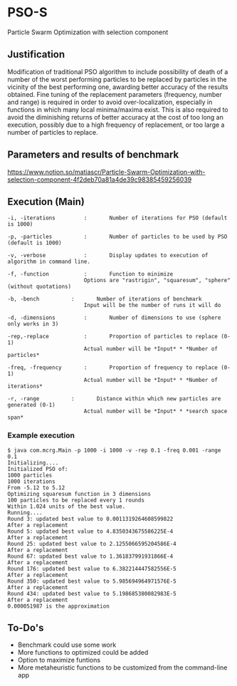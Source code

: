 # PSO-S
Particle Swarm Optimization with selection component

## Justification
Modification of traditional PSO algorithm to include possibility of death of a number of the worst performing particles to be replaced by particles in the vicinity of the best performing one, awarding better accuracy of the results obtained.
Fine tuning of the replacement parameters (frequency, number and range) is required in order to avoid over-localization, especially in functions in which many local minima/maxima exist. This is also required to avoid the diminishing returns of better accuracy at the cost of too long an execution, possibly due to a high frequency of replacement, or too large a number of particles to replace.

## Parameters and results of benchmark
https://www.notion.so/matiascr/Particle-Swarm-Optimization-with-selection-component-4f2deb70a81a4de39c98385459256039

## Execution (Main)
```
-i, -iterations			:		Number of iterations for PSO (default is 1000)

-p, -particles			:		Number of particles to be used by PSO (default is 1000)

-v, -verbose			:		Display updates to execution of algorithm in command line.

-f, -function			:		Function to minimize
						Options are "rastrigin", "squaresum", "sphere" (without quotations)
						
-b, -bench			:		Number of iterations of benchmark
						Input will be the number of runs it will do

-d, -dimensions			:		Number of dimensions to use (sphere only works in 3)

-rep,-replace			:		Proportion of particles to replace (0-1)
						Actual number will be *Input* * *Number of particles*

-freq, -frequency		: 		Proportion of frequency to replace (0-1)
						Actual number will be *Input* * *Number of iterations*
						
-r, -range			:		Distance within which new particles are generated (0-1)
						Actual number will be *Input* * *search space span*
```

### Example execution
```
$ java com.mcrg.Main -p 1000 -i 1000 -v -rep 0.1 -freq 0.001 -range 0.1    
Initializing....
Initialized PSO of:
1000 particles
1000 iterations
From -5.12 to 5.12
Optimizing squaresum function in 3 dimensions
100 particles to be replaced every 1 rounds
Within 1.024 units of the best value.
Running....
Round 3: updated best value to 0.0011319264608599822
After a replacement
Round 5: updated best value to 4.8350343675586225E-4
After a replacement
Round 25: updated best value to 2.1255066595204586E-4
After a replacement
Round 67: updated best value to 1.361837991931866E-4
After a replacement
Round 176: updated best value to 6.382214447582556E-5
After a replacement
Round 350: updated best value to 5.985694964971576E-5
After a replacement
Round 434: updated best value to 5.198685380082983E-5
After a replacement
0.000051987 is the approximation
```
            
## To-Do's

- Benchmark could use some work
- More functions to optimized could be added
- Option to maximize funtions
- More metaheuristic functions to be customized from the command-line app
